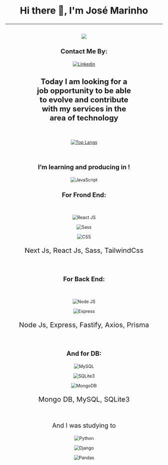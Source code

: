 <div align="center"> 
  <h2 style="font-size: 30px"> 
    Hi there 👋, I'm
    <b>José Marinho</b>
</h2>

<hr />
<br />

<picture>
<source 
  srcset="https://github-readme-stats.vercel.app/api?username=clowdcap&show_icons=true&theme=dark"
  media="(prefers-color-scheme: dark)"
/>
<source
  srcset="https://github-readme-stats.vercel.app/api?username=clowdcap&show_icons=true"
  media="(prefers-color-scheme: light), (prefers-color-scheme: no-preference)"
/>
<img src="https://github-readme-stats.vercel.app/api?username=anuraghazra&show_icons=true" />
</picture>
  
<br />

<h3 style="font-weight: bold; font-size: 20px">Contact Me By:</h3>

[![Linkedin](https://img.shields.io/badge/LinkedIn-0077B5?style=for-the-badge&logo=linkedin&logoColor=white)](https://www.linkedin.com/in/jose-marinho-dev/)

<h3 style="width: 60%; font-size: 24px">Today I am looking for a job opportunity to be able to evolve and contribute with my services in the area of technology</h3>

<br />

[![Top Langs](https://github-readme-stats.vercel.app/api/top-langs/?username=clowdcap&theme=dark&layout=compact)](https://github.com/clowdcap/github-readme-stats)
  

<br />

<h3 style="font-weight: bold; font-size: 20px">I’m learning and producing in !</h3>

![JavaScript](https://img.shields.io/badge/JavaScript-323330?style=for-the-badge&logo=javascript&logoColor=F7DF1E) 


<h3 style="font-weight: bold; font-size: 20px"> For Frond End:</h3>
<br />

![React JS](https://img.shields.io/badge/React-20232A?style=for-the-badge&logo=react&logoColor=61DAFB)
<br />

![Sass](https://img.shields.io/badge/Sass-CC6699?style=for-the-badge&logo=sass&logoColor=white)
<br />

![CSS](https://img.shields.io/badge/CSS3-1572B6?style=for-the-badge&logo=css3&logoColor=white)
<br />

<p style="font-size: 22px">Next Js, React Js, Sass, TailwindCss</p>

<br />
<h3 style="font-weight: bold; font-size: 20px"> For Back End: </h3>
<br />

![Node JS](https://img.shields.io/badge/Node.js-339933?style=for-the-badge&logo=nodedotjs&logoColor=white)
<br />

![Express](https://img.shields.io/badge/Express.js-000000?style=for-the-badge&logo=express&logoColor=white)
<br />
<p style="font-size: 22px">Node Js, Express, Fastify, Axios, Prisma </p>

<br />
<h3 style="font-weight: bold; font-size: 20px"> And for DB: </h3>

![MySQL](https://img.shields.io/badge/MySQL-005C84?style=for-the-badge&logo=mysql&logoColor=white)
<br />

![SQLite3](https://img.shields.io/badge/SQLite-07405E?style=for-the-badge&logo=sqlite&logoColor=white)
<br />

![MongoDB](https://img.shields.io/badge/MongoDB-4EA94B?style=for-the-badge&logo=mongodb&logoColor=white)
<br />
<p style="font-size: 22px">Mongo DB, MySQL, SQLite3</p>
<br />

<p style="font-size: 20px">And I was studying to</p>

![Python](https://img.shields.io/badge/Python-FFD43B?style=for-the-badge&logo=python&logoColor=blue)
<br />

![Django](https://img.shields.io/badge/Django-092E20?style=for-the-badge&logo=django&logoColor=green)
<br />

![Pandas](https://img.shields.io/badge/Pandas-2C2D72?style=for-the-badge&logo=pandas&logoColor=white)

</div>
